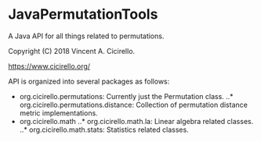 # JavaPermutationTools
A Java API for all things related to permutations.  

Copyright (C) 2018 Vincent A. Cicirello.

https://www.cicirello.org/

API is organized into several packages as follows:
* org.cicirello.permutations: Currently just the Permutation class.
..* org.cicirello.permutations.distance: Collection of permutation distance metric implementations.
* org.cicirello.math
..* org.cicirello.math.la: Linear algebra related classes.
..* org.cicirello.math.stats: Statistics related classes.
